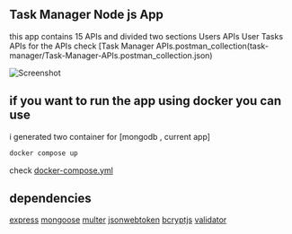 ## Task Manager Node js App
this app contains 15 APIs and divided two sections 
Users APIs
User Tasks APIs
for the APIs check [Task Manager APIs.postman_collection(task-manager/Task-Manager-APIs.postman_collection.json)

![Screenshot](/task-manager/images/apis.png)


## if you want to run the app using docker you can use
i generated two container for [mongodb , current app]
 ```bash
 docker compose up
 ```
 check [docker-compose.yml](/task-manager/docker-compose.yml)

 
## dependencies
[express](https://www.npmjs.com/package/express)
[mongoose](https://www.npmjs.com/package/mongoose)
[multer](https://www.npmjs.com/package/multer)
[jsonwebtoken](https://www.npmjs.com/package/jsonwebtoken)
[bcryptjs](https://www.npmjs.com/package/bcryptjs)
[validator](https://www.npmjs.com/package/validator)
